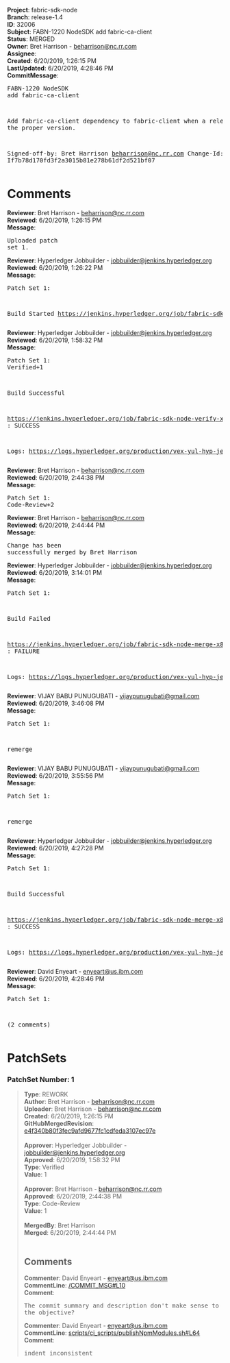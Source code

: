 <strong>Project</strong>: fabric-sdk-node<br><strong>Branch</strong>: release-1.4<br><strong>ID</strong>: 32006<br><strong>Subject</strong>: FABN-1220 NodeSDK add fabric-ca-client<br><strong>Status</strong>: MERGED<br><strong>Owner</strong>: Bret Harrison - beharrison@nc.rr.com<br><strong>Assignee</strong>:<br><strong>Created</strong>: 6/20/2019, 1:26:15 PM<br><strong>LastUpdated</strong>: 6/20/2019, 4:28:46 PM<br><strong>CommitMessage</strong>:<br><pre>FABN-1220 NodeSDK add fabric-ca-client

Add fabric-ca-client dependency to fabric-client
when a release with the proper version.

Signed-off-by: Bret Harrison <beharrison@nc.rr.com>
Change-Id: If7b78d170fd3f2a3015b81e278b61df2d521bf07
</pre><h1>Comments</h1><strong>Reviewer</strong>: Bret Harrison - beharrison@nc.rr.com<br><strong>Reviewed</strong>: 6/20/2019, 1:26:15 PM<br><strong>Message</strong>: <pre>Uploaded patch set 1.</pre><strong>Reviewer</strong>: Hyperledger Jobbuilder - jobbuilder@jenkins.hyperledger.org<br><strong>Reviewed</strong>: 6/20/2019, 1:26:22 PM<br><strong>Message</strong>: <pre>Patch Set 1:

Build Started https://jenkins.hyperledger.org/job/fabric-sdk-node-verify-x86_64/2630/</pre><strong>Reviewer</strong>: Hyperledger Jobbuilder - jobbuilder@jenkins.hyperledger.org<br><strong>Reviewed</strong>: 6/20/2019, 1:58:32 PM<br><strong>Message</strong>: <pre>Patch Set 1: Verified+1

Build Successful 

https://jenkins.hyperledger.org/job/fabric-sdk-node-verify-x86_64/2630/ : SUCCESS

Logs: https://logs.hyperledger.org/production/vex-yul-hyp-jenkins-3/fabric-sdk-node-verify-x86_64/2630</pre><strong>Reviewer</strong>: Bret Harrison - beharrison@nc.rr.com<br><strong>Reviewed</strong>: 6/20/2019, 2:44:38 PM<br><strong>Message</strong>: <pre>Patch Set 1: Code-Review+2</pre><strong>Reviewer</strong>: Bret Harrison - beharrison@nc.rr.com<br><strong>Reviewed</strong>: 6/20/2019, 2:44:44 PM<br><strong>Message</strong>: <pre>Change has been successfully merged by Bret Harrison</pre><strong>Reviewer</strong>: Hyperledger Jobbuilder - jobbuilder@jenkins.hyperledger.org<br><strong>Reviewed</strong>: 6/20/2019, 3:14:01 PM<br><strong>Message</strong>: <pre>Patch Set 1:

Build Failed 

https://jenkins.hyperledger.org/job/fabric-sdk-node-merge-x86_64/405/ : FAILURE

Logs: https://logs.hyperledger.org/production/vex-yul-hyp-jenkins-3/fabric-sdk-node-merge-x86_64/405</pre><strong>Reviewer</strong>: VIJAY BABU PUNUGUBATI - vijaypunugubati@gmail.com<br><strong>Reviewed</strong>: 6/20/2019, 3:46:08 PM<br><strong>Message</strong>: <pre>Patch Set 1:

remerge</pre><strong>Reviewer</strong>: VIJAY BABU PUNUGUBATI - vijaypunugubati@gmail.com<br><strong>Reviewed</strong>: 6/20/2019, 3:55:56 PM<br><strong>Message</strong>: <pre>Patch Set 1:

remerge</pre><strong>Reviewer</strong>: Hyperledger Jobbuilder - jobbuilder@jenkins.hyperledger.org<br><strong>Reviewed</strong>: 6/20/2019, 4:27:28 PM<br><strong>Message</strong>: <pre>Patch Set 1:

Build Successful 

https://jenkins.hyperledger.org/job/fabric-sdk-node-merge-x86_64/407/ : SUCCESS

Logs: https://logs.hyperledger.org/production/vex-yul-hyp-jenkins-3/fabric-sdk-node-merge-x86_64/407</pre><strong>Reviewer</strong>: David Enyeart - enyeart@us.ibm.com<br><strong>Reviewed</strong>: 6/20/2019, 4:28:46 PM<br><strong>Message</strong>: <pre>Patch Set 1:

(2 comments)</pre><h1>PatchSets</h1><h3>PatchSet Number: 1</h3><blockquote><strong>Type</strong>: REWORK<br><strong>Author</strong>: Bret Harrison - beharrison@nc.rr.com<br><strong>Uploader</strong>: Bret Harrison - beharrison@nc.rr.com<br><strong>Created</strong>: 6/20/2019, 1:26:15 PM<br><strong>GitHubMergedRevision</strong>: [e4f340b80f3fec9afd9677fc1cdfeda3107ec97e](https://github.com/hyperledger-gerrit-archive/fabric-sdk-node/commit/e4f340b80f3fec9afd9677fc1cdfeda3107ec97e)<br><br><strong>Approver</strong>: Hyperledger Jobbuilder - jobbuilder@jenkins.hyperledger.org<br><strong>Approved</strong>: 6/20/2019, 1:58:32 PM<br><strong>Type</strong>: Verified<br><strong>Value</strong>: 1<br><br><strong>Approver</strong>: Bret Harrison - beharrison@nc.rr.com<br><strong>Approved</strong>: 6/20/2019, 2:44:38 PM<br><strong>Type</strong>: Code-Review<br><strong>Value</strong>: 1<br><br><strong>MergedBy</strong>: Bret Harrison<br><strong>Merged</strong>: 6/20/2019, 2:44:44 PM<br><br><h2>Comments</h2><strong>Commenter</strong>: David Enyeart - enyeart@us.ibm.com<br><strong>CommentLine</strong>: [/COMMIT_MSG#L10](https://github.com/hyperledger-gerrit-archive/fabric-sdk-node/blob/e4f340b80f3fec9afd9677fc1cdfeda3107ec97e//COMMIT_MSG#L10)<br><strong>Comment</strong>: <pre>The commit summary and description don't make sense to me. What is the objective?</pre><strong>Commenter</strong>: David Enyeart - enyeart@us.ibm.com<br><strong>CommentLine</strong>: [scripts/ci_scripts/publishNpmModules.sh#L64](https://github.com/hyperledger-gerrit-archive/fabric-sdk-node/blob/e4f340b80f3fec9afd9677fc1cdfeda3107ec97e/scripts/ci_scripts/publishNpmModules.sh#L64)<br><strong>Comment</strong>: <pre>indent inconsistent</pre></blockquote>
